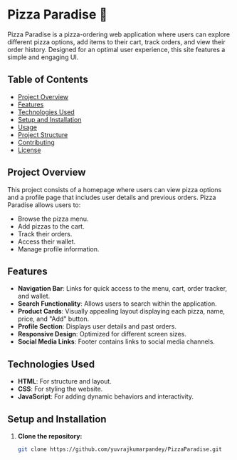 # Pizza Paradise 🍕

Pizza Paradise is a pizza-ordering web application where users can explore different pizza options, add items to their cart, track orders, and view their order history. Designed for an optimal user experience, this site features a simple and engaging UI.

## Table of Contents

- [Project Overview](#project-overview)
- [Features](#features)
- [Technologies Used](#technologies-used)
- [Setup and Installation](#setup-and-installation)
- [Usage](#usage)
- [Project Structure](#project-structure)
- [Contributing](#contributing)
- [License](#license)

## Project Overview

This project consists of a homepage where users can view pizza options and a profile page that includes user details and previous orders. Pizza Paradise allows users to:

- Browse the pizza menu.
- Add pizzas to the cart.
- Track their orders.
- Access their wallet.
- Manage profile information.

## Features

- **Navigation Bar**: Links for quick access to the menu, cart, order tracker, and wallet.
- **Search Functionality**: Allows users to search within the application.
- **Product Cards**: Visually appealing layout displaying each pizza, name, price, and "Add" button.
- **Profile Section**: Displays user details and past orders.
- **Responsive Design**: Optimized for different screen sizes.
- **Social Media Links**: Footer contains links to social media channels.

## Technologies Used

- **HTML**: For structure and layout.
- **CSS**: For styling the website.
- **JavaScript**: For adding dynamic behaviors and interactivity.

## Setup and Installation

1. **Clone the repository:**
   ```bash
   git clone https://github.com/yuvrajkumarpandey/PizzaParadise.git
